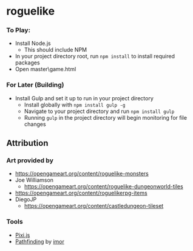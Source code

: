 # roguelike #

### To Play: ###
- Install Node.js
  - This should include NPM
- In your project directory root, run `npm install` to install required packages
- Open master\game.html

### For Later (Building) ###
- Install Gulp and set it up to run in your project directory
  - Install globally with `npm install gulp -g`
  - Navigate to your project directory and run `npm install gulp`
  - Running `gulp` in the project directory will begin monitoring for file changes

## Attribution ##

### Art provided by ###
- https://opengameart.org/content/roguelike-monsters
- Joe Williamson
  - https://opengameart.org/content/roguelike-dungeonworld-tiles
- https://opengameart.org/content/roguelikerpg-items
- DiegoJP
  - https://opengameart.org/content/castledungeon-tileset

### Tools ###
- [Pixi.js](http://pixijs.com)
- [Pathfinding](https://www.npmjs.com/package/pathfinding) by [imor](https://github.com/imor)
